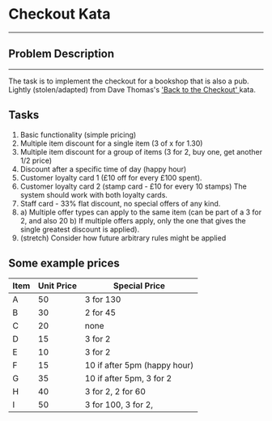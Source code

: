  # Checkout Kata
 
-----
 
 ## Problem Description
 ----
 The task is to implement the checkout for a bookshop that is also a pub. Lightly (stolen/adapted) from Dave Thomas's ['Back to the Checkout' ](http://codekata.com/kata/kata09-back-to-the-checkout/) kata.
 
## Tasks

1. Basic functionality (simple pricing) 
2. Multiple item discount for a single item (3 of x for 1.30) 
3. Multiple item discount for a group of items (3 for 2, buy one, get another 1/2 price)
4. Discount after a specific time of day (happy hour)
5. Customer loyalty card 1 (£10 off for every £100 spent).
6. Customer loyalty card 2 (stamp card - £10 for every 10 stamps) The system should work with both loyalty cards. 
7. Staff card - 33% flat discount, no special offers of any kind.
8. a) Multiple offer types can apply to the same item (can be part of a 3 for 2, and also 20
   b) If multiple offers apply, only the one that gives the single greatest discount is applied).
9. (stretch) Consider how future arbitrary rules might be applied

## Some example prices

 | Item   |  Unit Price   |   Special Price |
 |---|---|---|
 | A  | 50  | 3 for 130 |
 | B  | 30 | 2 for 45 |
 | C  | 20 | none |
 | D | 15 |  3 for 2 |
 | E | 10 | 3 for 2 |
 | F | 15| 10 if after 5pm (happy hour) |
 | G | 35 | 10 if after 5pm, 3 for 2 |
 | H | 40  |    3 for 2, 2 for 60|
 | I | 50 | 3 for 100, 3 for 2, |